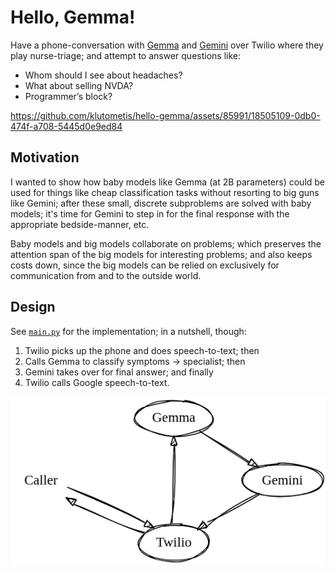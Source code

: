 # Hello, Gemma!

Have a phone-conversation with
[Gemma](https://blog.google/technology/developers/gemma-open-models/) and
[Gemini](https://gemini.google.com/) over Twilio where they play nurse-triage;
and attempt to answer questions like:

- Whom should I see about headaches?
- What about selling NVDA?
- Programmer’s block?

https://github.com/klutometis/hello-gemma/assets/85991/18505109-0db0-474f-a708-5445d0e9ed84

## Motivation

I wanted to show how baby models like Gemma (at 2B parameters) could be used for
things like cheap classification tasks without resorting to big guns like
Gemini; after these small, discrete subproblems are solved with baby models;
it's time for Gemini to step in for the final response with the appropriate
bedside-manner, etc.

Baby models and big models collaborate on problems; which preserves the
attention span of the big models for interesting problems; and also keeps costs
down, since the big models can be relied on exclusively for communication from
and to the outside world.

## Design

See [`main.py`](main.py) for the implementation; in a nutshell, though:

1. Twilio picks up the phone and does speech-to-text; then
2. Calls Gemma to classify symptoms → specialist; then
3. Gemini takes over for final answer; and finally
4. Twilio calls Google speech-to-text.

![Design](./data/design.png)
